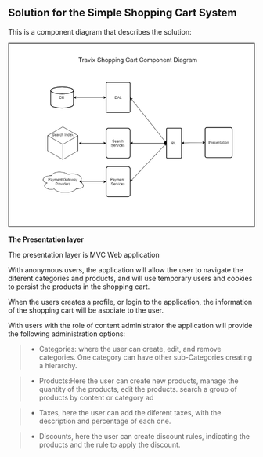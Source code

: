 ## Solution for the Simple Shopping Cart System

This is a component diagram that describes the solution:

![Component Diagram](https://github.com/RubenTejada/tech-test/blob/master/ShoppingCartComponents.png)

**The Presentation layer**

The presentation layer is MVC Web application

With anonymous users, the application will allow the user to navigate the diferent categories and products, and will use temporary users and cookies to persist the products in the shopping cart. 

When the users creates a profile, or login to the application, the information of the shopping cart will be asociate to the user.

With users with the role of content administrator the application will provide the following administration options:
  
>- Categories: where the user can create, edit, and remove  categories. One category can have other sub-Categories creating a hierarchy.
  
>- Products:Here the user can create new products, manage the quantity of the products, edit the products. search a group of products by content or category ad
  
>- Taxes, here the user can add the diferent taxes, with the description and percentage of each one.
  
>- Discounts, here the user can create discount rules, indicating the products and the rule to apply the discount.
  
















